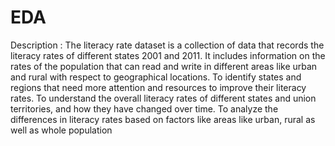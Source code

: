 # EDA
Description : The literacy rate dataset is a collection of data that records the literacy rates of different states 2001 and 2011. 
It includes information on the rates of the population that can read and write in different areas like urban and rural with respect to geographical locations.
To identify states and regions that need more attention and resources to improve their literacy rates.
To understand the overall literacy rates of different states and union territories, 
and how they have changed over time.
To analyze the differences in literacy rates based on factors like areas like urban, rural as well as whole population

